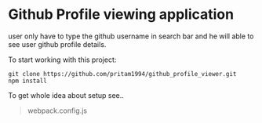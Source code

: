 # Github Profile viewing application

user only have to type the github username in search bar and he will able to see user github profile details. 

To start working with this project:
```
git clone https://github.com/pritam1994/github_profile_viewer.git
npm install
```
To get whole idea about setup see..
> webpack.config.js